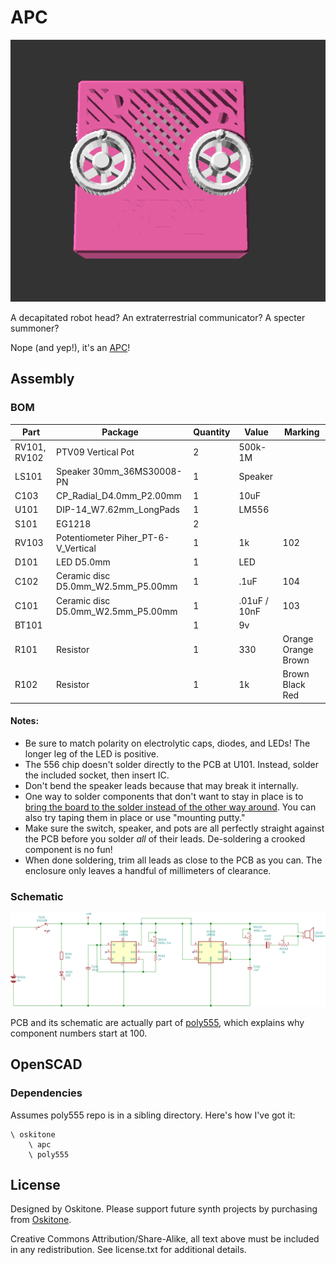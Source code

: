 # APC

[![APC](apc-24-600-256.gif)](apc-24-600-256.gif)

A decapitated robot head? An extraterrestrial communicator? A specter summoner?

Nope (and yep!), it's an [APC](https://en.wikipedia.org/wiki/Atari_Punk_Console)!

## Assembly

### BOM

| Part         | Package                             | Quantity | Value        | Marking             |
| ------------ | ----------------------------------- | -------- | ------------ | ------------------- |
| RV101, RV102 | PTV09 Vertical Pot                  | 2        | 500k-1M      |                     |
| LS101        | Speaker 30mm_36MS30008-PN           | 1        | Speaker      |                     |
| C103         | CP_Radial_D4.0mm_P2.00mm            | 1        | 10uF         |                     |
| U101         | DIP-14_W7.62mm_LongPads             | 1        | LM556        |                     |
| S101         | EG1218                              | 2        |              |                     |
| RV103        | Potentiometer Piher_PT-6-V_Vertical | 1        | 1k           | 102                 |
| D101         | LED D5.0mm                          | 1        | LED          |                     |
| C102         | Ceramic disc D5.0mm_W2.5mm_P5.00mm  | 1        | .1uF         | 104                 |
| C101         | Ceramic disc D5.0mm_W2.5mm_P5.00mm  | 1        | .01uF / 10nF | 103                 |
| BT101        |                                     | 1        | 9v           |                     |
| R101         | Resistor                            | 1        | 330          | Orange Orange Brown |
| R102         | Resistor                            | 1        | 1k           | Brown Black Red     |

#### Notes:

- Be sure to match polarity on electrolytic caps, diodes, and LEDs! The longer leg of the LED is positive.
- The 556 chip doesn't solder directly to the PCB at U101. Instead, solder the included socket, then insert IC.
- Don't bend the speaker leads because that may break it internally.
- One way to solder components that don't want to stay in place is to [bring the board to the solder instead of the other way around](https://www.instagram.com/p/BdvbqTtloH5/). You can also try taping them in place or use "mounting putty."
- Make sure the switch, speaker, and pots are all perfectly straight against the PCB before you solder _all_ of their leads. De-soldering a crooked component is no fun!
- When done soldering, trim all leads as close to the PCB as you can. The enclosure only leaves a handful of millimeters of clearance.

### Schematic

[![APC Schematic](schematic.svg)](schematic.svg)

PCB and its schematic are actually part of [poly555](https://github.com/oskitone/poly555), which explains why component numbers start at 100.

## OpenSCAD

### Dependencies

Assumes poly555 repo is in a sibling directory. Here's how I've got it:

    \ oskitone
        \ apc
        \ poly555

## License

Designed by Oskitone. Please support future synth projects by purchasing from [Oskitone](https://www.oskitone.com/).

Creative Commons Attribution/Share-Alike, all text above must be included in any redistribution. See license.txt for additional details.
